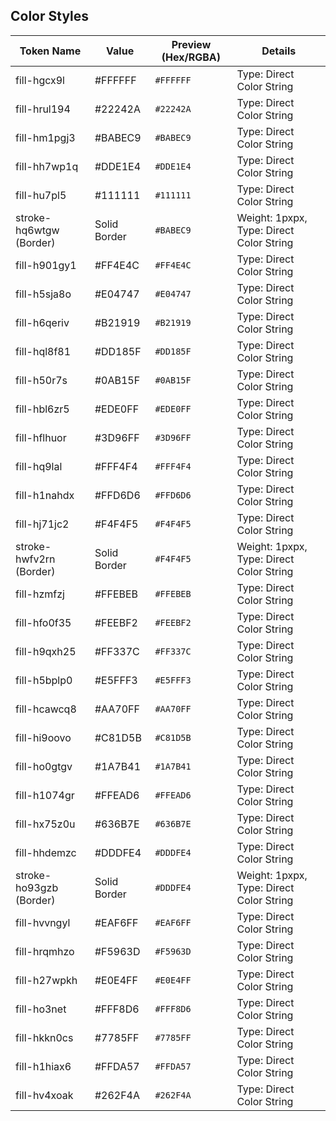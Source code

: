 ## Color Styles

| Token Name | Value | Preview (Hex/RGBA) | Details |
|------------|-------|--------------------|---------|
| <a name="fill-hgcx9l"></a>fill-hgcx9l | #FFFFFF | ```#FFFFFF``` | Type: Direct Color String |
| <a name="fill-hrul194"></a>fill-hrul194 | #22242A | ```#22242A``` | Type: Direct Color String |
| <a name="fill-hm1pgj3"></a>fill-hm1pgj3 | #BABEC9 | ```#BABEC9``` | Type: Direct Color String |
| <a name="fill-hh7wp1q"></a>fill-hh7wp1q | #DDE1E4 | ```#DDE1E4``` | Type: Direct Color String |
| <a name="fill-hu7pl5"></a>fill-hu7pl5 | #111111 | ```#111111``` | Type: Direct Color String |
| <a name="stroke-hq6wtgw"></a>stroke-hq6wtgw (Border) | Solid Border | ```#BABEC9``` | Weight: 1pxpx, Type: Direct Color String |
| <a name="fill-h901gy1"></a>fill-h901gy1 | #FF4E4C | ```#FF4E4C``` | Type: Direct Color String |
| <a name="fill-h5sja8o"></a>fill-h5sja8o | #E04747 | ```#E04747``` | Type: Direct Color String |
| <a name="fill-h6qeriv"></a>fill-h6qeriv | #B21919 | ```#B21919``` | Type: Direct Color String |
| <a name="fill-hql8f81"></a>fill-hql8f81 | #DD185F | ```#DD185F``` | Type: Direct Color String |
| <a name="fill-h50r7s"></a>fill-h50r7s | #0AB15F | ```#0AB15F``` | Type: Direct Color String |
| <a name="fill-hbl6zr5"></a>fill-hbl6zr5 | #EDE0FF | ```#EDE0FF``` | Type: Direct Color String |
| <a name="fill-hflhuor"></a>fill-hflhuor | #3D96FF | ```#3D96FF``` | Type: Direct Color String |
| <a name="fill-hq9lal"></a>fill-hq9lal | #FFF4F4 | ```#FFF4F4``` | Type: Direct Color String |
| <a name="fill-h1nahdx"></a>fill-h1nahdx | #FFD6D6 | ```#FFD6D6``` | Type: Direct Color String |
| <a name="fill-hj71jc2"></a>fill-hj71jc2 | #F4F4F5 | ```#F4F4F5``` | Type: Direct Color String |
| <a name="stroke-hwfv2rn"></a>stroke-hwfv2rn (Border) | Solid Border | ```#F4F4F5``` | Weight: 1pxpx, Type: Direct Color String |
| <a name="fill-hzmfzj"></a>fill-hzmfzj | #FFEBEB | ```#FFEBEB``` | Type: Direct Color String |
| <a name="fill-hfo0f35"></a>fill-hfo0f35 | #FEEBF2 | ```#FEEBF2``` | Type: Direct Color String |
| <a name="fill-h9qxh25"></a>fill-h9qxh25 | #FF337C | ```#FF337C``` | Type: Direct Color String |
| <a name="fill-h5bplp0"></a>fill-h5bplp0 | #E5FFF3 | ```#E5FFF3``` | Type: Direct Color String |
| <a name="fill-hcawcq8"></a>fill-hcawcq8 | #AA70FF | ```#AA70FF``` | Type: Direct Color String |
| <a name="fill-hi9oovo"></a>fill-hi9oovo | #C81D5B | ```#C81D5B``` | Type: Direct Color String |
| <a name="fill-ho0gtgv"></a>fill-ho0gtgv | #1A7B41 | ```#1A7B41``` | Type: Direct Color String |
| <a name="fill-h1074gr"></a>fill-h1074gr | #FFEAD6 | ```#FFEAD6``` | Type: Direct Color String |
| <a name="fill-hx75z0u"></a>fill-hx75z0u | #636B7E | ```#636B7E``` | Type: Direct Color String |
| <a name="fill-hhdemzc"></a>fill-hhdemzc | #DDDFE4 | ```#DDDFE4``` | Type: Direct Color String |
| <a name="stroke-ho93gzb"></a>stroke-ho93gzb (Border) | Solid Border | ```#DDDFE4``` | Weight: 1pxpx, Type: Direct Color String |
| <a name="fill-hvvngyl"></a>fill-hvvngyl | #EAF6FF | ```#EAF6FF``` | Type: Direct Color String |
| <a name="fill-hrqmhzo"></a>fill-hrqmhzo | #F5963D | ```#F5963D``` | Type: Direct Color String |
| <a name="fill-h27wpkh"></a>fill-h27wpkh | #E0E4FF | ```#E0E4FF``` | Type: Direct Color String |
| <a name="fill-ho3net"></a>fill-ho3net | #FFF8D6 | ```#FFF8D6``` | Type: Direct Color String |
| <a name="fill-hkkn0cs"></a>fill-hkkn0cs | #7785FF | ```#7785FF``` | Type: Direct Color String |
| <a name="fill-h1hiax6"></a>fill-h1hiax6 | #FFDA57 | ```#FFDA57``` | Type: Direct Color String |
| <a name="fill-hv4xoak"></a>fill-hv4xoak | #262F4A | ```#262F4A``` | Type: Direct Color String |

